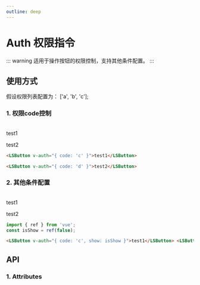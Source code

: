 ```yaml
---
outline: deep
---
```


# Auth 权限指令

::: warning 适用于操作按钮的权限控制，支持其他条件配置。
:::

## 使用方式

假设权限列表配置为： ['a', 'b', 'c'];

### 1. 权限code控制

<br />
<LSButton v-auth="{ code: 'c' }">test1</LSButton>

<LSButton v-auth="{ code: 'd' }">test2</LSButton>

```html
<LSButton v-auth="{ code: 'c' }">test1</LSButton>

<LSButton v-auth="{ code: 'd' }">test2</LSButton>
```

### 2. 其他条件配置

<br />
<LSButton v-auth="{ code: 'c', show: isShow }">test1</LSButton>

<LSButton v-auth="{ code: 'c', show: !isShow }">test2</LSButton>

```js
import { ref } from 'vue';
const isShow = ref(false);
```

```html
<LSButton v-auth="{ code: 'c', show: isShow }">test1</LSButton> <LSButton v-auth="{ code: 'c', show: !isShow }">test2</LSButton>
```

## API

### 1. Attributes

<ApiIntro :tableColumn="tableColumn" :tableData="tableData" />

<script setup>
import { tableColumn } from '../../constant';
import { ref } from 'vue'; 
const isShow = ref(false);

const tableData = ref([

])
</script>
